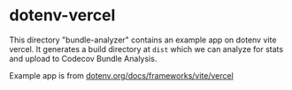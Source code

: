 # dotenv-vercel

This directory "bundle-analyzer" contains an example app on dotenv vite vercel. It generates a build directory at `dist` which we can analyze for stats and upload to Codecov Bundle Analysis.

Example app is from [dotenv.org/docs/frameworks/vite/vercel](https://www.dotenv.org/docs/frameworks/vite/vercel)
